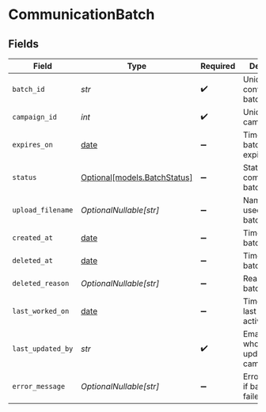 # CommunicationBatch


## Fields

| Field                                                                | Type                                                                 | Required                                                             | Description                                                          | Example                                                              |
| -------------------------------------------------------------------- | -------------------------------------------------------------------- | -------------------------------------------------------------------- | -------------------------------------------------------------------- | -------------------------------------------------------------------- |
| `batch_id`                                                           | *str*                                                                | :heavy_check_mark:                                                   | Unique ID for conversation batch                                     | 20250412.9                                                           |
| `campaign_id`                                                        | *int*                                                                | :heavy_check_mark:                                                   | Unique ID for campaign                                               | 1                                                                    |
| `expires_on`                                                         | [date](https://docs.python.org/3/library/datetime.html#date-objects) | :heavy_minus_sign:                                                   | Timestamp of batch expiration                                        | 2025-04-13T00:00:00Z                                                 |
| `status`                                                             | [Optional[models.BatchStatus]](../models/batchstatus.md)             | :heavy_minus_sign:                                                   | Status of a communication batch.                                     |                                                                      |
| `upload_filename`                                                    | *OptionalNullable[str]*                                              | :heavy_minus_sign:                                                   | Name of file used to create batch                                    | LATE_PAYMENTS_20250401.csv                                           |
| `created_at`                                                         | [date](https://docs.python.org/3/library/datetime.html#date-objects) | :heavy_minus_sign:                                                   | Timestamp of batch creation                                          | 2025-04-12T00:00:00Z                                                 |
| `deleted_at`                                                         | [date](https://docs.python.org/3/library/datetime.html#date-objects) | :heavy_minus_sign:                                                   | Timestamp of batch deletion                                          | 2025-04-12T00:00:00Z                                                 |
| `deleted_reason`                                                     | *OptionalNullable[str]*                                              | :heavy_minus_sign:                                                   | Reason for batch deletion                                            | User request                                                         |
| `last_worked_on`                                                     | [date](https://docs.python.org/3/library/datetime.html#date-objects) | :heavy_minus_sign:                                                   | Timestamp of last batch activity                                     | 2025-04-12T00:00:00Z                                                 |
| `last_updated_by`                                                    | *str*                                                                | :heavy_check_mark:                                                   | Email of user who last updated campaign                              | user@email.com                                                       |
| `error_message`                                                      | *OptionalNullable[str]*                                              | :heavy_minus_sign:                                                   | Error message if batch upload failed                                 | Invalid file format                                                  |